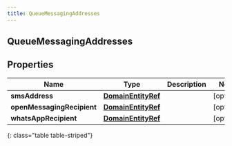```yaml
---
title: QueueMessagingAddresses
---
```

## QueueMessagingAddresses


## Properties

| Name | Type | Description | Notes |
| ------------ | ------------- | ------------- | ------------- |
| **smsAddress** | <!----><!---->[**DomainEntityRef**](DomainEntityRef.html)<!----> |  |  [optional] |
| **openMessagingRecipient** | <!----><!---->[**DomainEntityRef**](DomainEntityRef.html)<!----> |  |  [optional] |
| **whatsAppRecipient** | <!----><!---->[**DomainEntityRef**](DomainEntityRef.html)<!----> |  |  [optional] |
{: class="table table-striped"}




